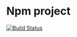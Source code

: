 # Npm project
[![Build Status](https://travis-ci.org/ndip007/npm_project.svg?branch=master)](https://travis-ci.org/ndip007/npm_project)

